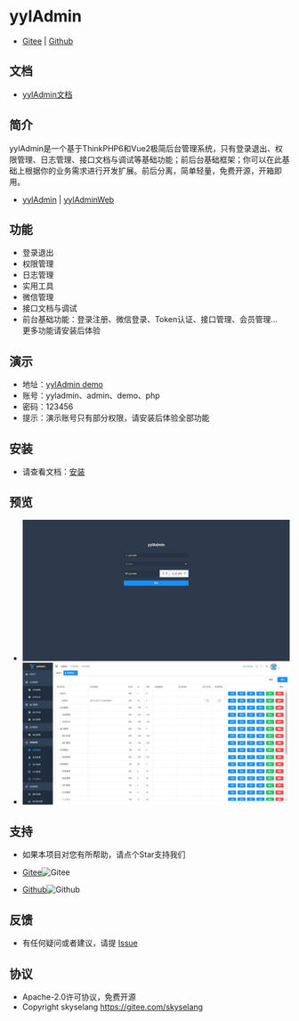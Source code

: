 # yylAdmin

- [Gitee](https://gitee.com/skyselang/yylAdmin) | [Github](https://github.com/skyselang/yylAdmin)

## 文档

- [yylAdmin文档](https://skyselang.github.io/yylAdminDoc/)

## 简介

yylAdmin是一个基于ThinkPHP6和Vue2极简后台管理系统，只有登录退出、权限管理、日志管理、接口文档与调试等基础功能；前后台基础框架；你可以在此基础上根据你的业务需求进行开发扩展。前后分离，简单轻量，免费开源，开箱即用。

- [yylAdmin](https://gitee.com/skyselang/yylAdmin) | [yylAdminWeb](https://gitee.com/skyselang/yylAdminWeb)

## 功能

- 登录退出
- 权限管理
- 日志管理
- 实用工具
- 微信管理
- 接口文档与调试
- 前台基础功能：登录注册、微信登录、Token认证、接口管理、会员管理...  
更多功能请安装后体验

## 演示

- 地址：[yylAdmin demo](https://admin.yyladmin.top) 
- 账号：yyladmin、admin、demo、php  
- 密码：123456  
- 提示：演示账号只有部分权限，请安装后体验全部功能

## 安装

- 请查看文档：[安装](https://skyselang.github.io/yylAdminDoc/guide/install/)

## 预览

- ![login](./public/static/img/yyladmin_login.jpg)
- ![index](./public/static/img/yyladmin.jpg)

## 支持

- 如果本项目对您有所帮助，请点个Star支持我们  

- [Gitee](https://gitee.com/skyselang/yylAdmin)![Gitee](https://gitee.com/skyselang/yylAdmin/badge/star.svg)
- [Github](https://github.com/skyselang/yylAdmin)![Github](https://img.shields.io/github/stars/skyselang/yylAdmin)

## 反馈

- 有任何疑问或者建议，请提 [Issue](https://gitee.com/skyselang/yylAdmin/issues)

## 协议

- Apache-2.0许可协议，免费开源  
- Copyright skyselang https://gitee.com/skyselang
